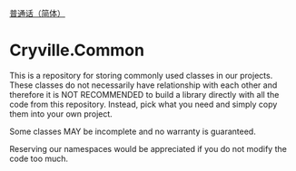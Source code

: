 [普通话（简体）](README_cmn-hans.md)

# Cryville.Common
This is a repository for storing commonly used classes in our projects. These classes do not necessarily have relationship with each other and therefore it is NOT RECOMMENDED to build a library directly with all the code from this repository. Instead, pick what you need and simply copy them into your own project.

Some classes MAY be incomplete and no warranty is guaranteed.

Reserving our namespaces would be appreciated if you do not modify the code too much.
